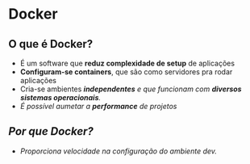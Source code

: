 # Docker

## O que é Docker?

- É um software que __reduz complexidade de setup__ de aplicações
- __Configuram-se containers__, que são como servidores pra rodar aplicações
- Cria-se ambientes __<em>independentes<em>__ e que funcionam com __diversos sistemas operacionais__.
- É possível aumetar a __performance__ de projetos 
  
## Por que Docker?

- Proporciona velocidade na configuração do ambiente dev.

